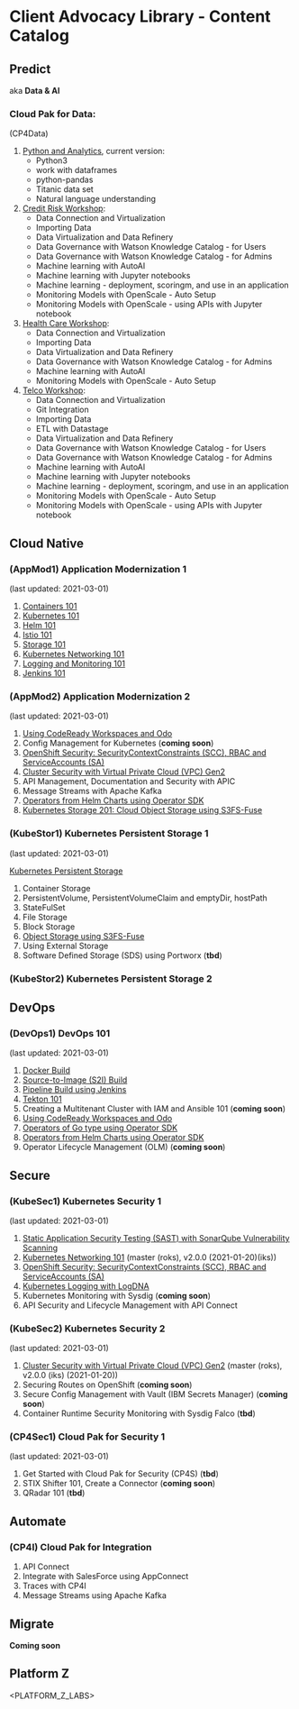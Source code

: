 # Client Advocacy Library - Content Catalog

## Predict
aka **Data & AI**

### Cloud Pak for Data:
(CP4Data)

1. [Python and Analytics](https://ibm.github.io/python-and-analytics/), current version: 
    * Python3
    * work with dataframes
    * python-pandas
    * Titanic data set
    * Natural language understanding
2. [Credit Risk Workshop](https://ibm.github.io/credit-risk-workshop-cpd/):
    * Data Connection and Virtualization
    * Importing Data
    * Data Virtualization and Data Refinery
    * Data Governance with Watson Knowledge Catalog - for Users
    * Data Governance with Watson Knowledge Catalog - for Admins
    * Machine learning with AutoAI
    * Machine learning with Jupyter notebooks
    * Machine learning - deployment, scoringm, and use in an application
    * Monitoring Models with OpenScale - Auto Setup
    * Monitoring Models with OpenScale - using APIs with Jupyter notebook
3. [Health Care Workshop](ibm.github.io/cpd-workshop-health-care/):
    * Data Connection and Virtualization
    * Importing Data
    * Data Virtualization and Data Refinery
    * Data Governance with Watson Knowledge Catalog - for Admins
    * Machine learning with AutoAI
    * Monitoring Models with OpenScale - Auto Setup
4. [Telco Workshop](https://ibm.github.io/cloudpakfordata-telco-churn-workshop/):
    * Data Connection and Virtualization
    * Git Integration
    * Importing Data
    * ETL with Datastage
    * Data Virtualization and Data Refinery
    * Data Governance with Watson Knowledge Catalog - for Users
    * Data Governance with Watson Knowledge Catalog - for Admins
    * Machine learning with AutoAI
    * Machine learning with Jupyter notebooks
    * Machine learning - deployment, scoringm, and use in an application
    * Monitoring Models with OpenScale - Auto Setup
    * Monitoring Models with OpenScale - using APIs with Jupyter notebook

## Cloud Native

### (AppMod1) Application Modernization 1
(last updated: 2021-03-01)

1. [Containers 101](https://ibm.github.io/docker101/)
2. [Kubernetes 101](https://ibm.github.io/kube101/)
3. [Helm 101](https://ibm.github.io/helm101/)
4. [Istio 101](https://ibm.github.io/istio101/)
5. [Storage 101](https://ibm.github.io/kubernetes-storage/Lab1/)
6. [Kubernetes Networking 101](https://ibm.github.io/kubernetes-networking/services/)
7. [Logging and Monitoring 101](https://ibm.github.io/kubernetes-logging-and-monitoring/)
8. [Jenkins 101](https://ibm.github.io/jenkins101/)

### (AppMod2) Application Modernization 2
(last updated: 2021-03-01)

1. [Using CodeReady Workspaces and Odo](https://github.com/IBM/codeready-workspaces-workshop)
2. Config Management for Kubernetes (**coming soon**)
3. [OpenShift Security: SecurityContextConstraints (SCC), RBAC and ServiceAccounts (SA)](https://ibm.github.io/openshift-rbac-scc/)
4. [Cluster Security with Virtual Private Cloud (VPC) Gen2](https://ibm.github.io/kubernetes-networking/vpcgen2/)
5. API Management, Documentation and Security with APIC
6. Message Streams with Apache Kafka
7. [Operators from Helm Charts using Operator SDK](https://ibm.github.io/kubernetes-operators/lab3/)
8. [Kubernetes Storage 201: Cloud Object Storage using S3FS-Fuse](https://ibm.github.io/kubernetes-storage/Lab5/)

### (KubeStor1) Kubernetes Persistent Storage 1
(last updated: 2021-03-01)

[Kubernetes Persistent Storage](https://ibm.github.io/kubernetes-storage)

1. Container Storage
2. PersistentVolume, PersistentVolumeClaim and emptyDir, hostPath
3. StateFulSet
4. File Storage
5. Block Storage
6. [Object Storage using S3FS-Fuse](https://ibm.github.io/kubernetes-storage/Lab5/)
7. Using External Storage
8. Software Defined Storage (SDS) using Portworx (**tbd**)

### (KubeStor2) Kubernetes Persistent Storage 2

## DevOps

### (DevOps1) DevOps 101
(last updated: 2021-03-01)

1. [Docker Build](https://remkohdev.github.io/openshift-builds/docker-build/)
2. [Source-to-Image (S2I) Build](https://ibm.github.io/s2i-open-liberty-workshop/)
3. [Pipeline Build using Jenkins](https://remkohdev.github.io/openshift-builds/pipeline-build/lab-01/)
4. [Tekton 101](https://ibm.github.io/tekton-tutorial-openshift/)
5. Creating a Multitenant Cluster with IAM and Ansible 101 (**coming soon**)
6. [Using CodeReady Workspaces and Odo](https://github.com/IBM/codeready-workspaces-workshop)
7. [Operators of Go type using Operator SDK](https://ibm.github.io/kubernetes-operators/lab2/)
8. [Operators from Helm Charts using Operator SDK](https://ibm.github.io/kubernetes-operators/lab3/)
9. Operator Lifecycle Management (OLM) (**coming soon**)

## Secure

### (KubeSec1) Kubernetes Security 1
(last updated: 2021-03-01)

1. [Static Application Security Testing (SAST) with SonarQube Vulnerability Scanning](https://ibm.github.io/sonarqube/)
2. [Kubernetes Networking 101](https://ibm.github.io/kubernetes-networking/services/) (master (roks), v2.0.0 (2021-01-20)(iks))
3. [OpenShift Security: SecurityContextConstraints (SCC), RBAC and ServiceAccounts (SA)](https://ibm.github.io/openshift-rbac-scc/)
4. [Kubernetes Logging with LogDNA](https://ibm.github.io/kubernetes-logging-and-monitoring/logdna/lab-0/)
5. Kubernetes Monitoring with Sysdig (**coming soon**)
6. API Security and Lifecycle Management with API Connect

### (KubeSec2) Kubernetes Security 2
(last updated: 2021-03-01)

1. [Cluster Security with Virtual Private Cloud (VPC) Gen2](https://ibm.github.io/kubernetes-networking/vpcgen2/) (master (roks), v2.0.0 (iks) (2021-01-20))
2. Securing Routes on OpenShift (**coming soon**)
3. Secure Config Management with Vault (IBM Secrets Manager) (**coming soon**)
4. Container Runtime Security Monitoring with Sysdig Falco (**tbd**)

### (CP4Sec1) Cloud Pak for Security 1
(last updated: 2021-03-01)

1. Get Started with Cloud Pak for Security (CP4S) (**tbd**)
2. STIX Shifter 101, Create a Connector (**coming soon**)
3. QRadar 101 (**tbd**)

## Automate

### (CP4I) Cloud Pak for Integration 

1. API Connect
2. Integrate with SalesForce using AppConnect
3. Traces with CP4I
4. Message Streams using Apache Kafka

## Migrate

**Coming soon**

## Platform Z

<PLATFORM_Z_LABS>
